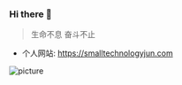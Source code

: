 ### Hi there 👋

> 生命不息 奋斗不止

- 个人网站: https://smalltechnologyjun.com

![picture](https://raw.githubusercontent.com/saadeghi/saadeghi/master/dino.gif)



<!--
**ChengKeJ/ChengKeJ** is a ✨ _special_ ✨ repository because its `README.md` (this file) appears on your GitHub profile.

Here are some ideas to get you started:

- 🔭 I’m currently working on ...
- 🌱 I’m currently learning ...
- 👯 I’m looking to collaborate on ...
- 🤔 I’m looking for help with ...
- 💬 Ask me about ...
- 📫 How to reach me: ...
- 😄 Pronouns: ...
- ⚡ Fun fact: ...
-->
